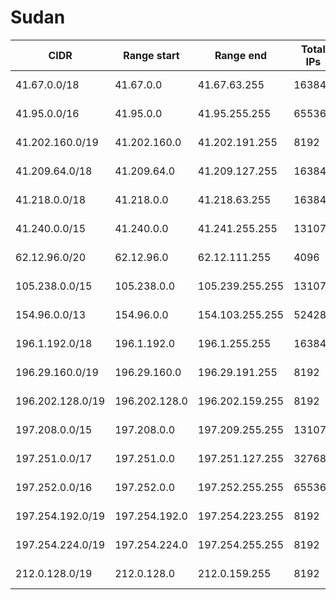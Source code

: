 # Sudan

CIDR               | Range start     | Range end       | Total IPs  | Assign date | Owner
------------------ | --------------- | --------------- | ---------- | ----------- | -----
41.67.0.0/18       | 41.67.0.0       | 41.67.63.255    | 16384      | 2010-04-07  | 
41.95.0.0/16       | 41.95.0.0       | 41.95.255.255   | 65536      | 2009-11-05  | 
41.202.160.0/19    | 41.202.160.0    | 41.202.191.255  | 8192       | 2010-02-16  | 
41.209.64.0/18     | 41.209.64.0     | 41.209.127.255  | 16384      | 2006-07-31  | 
41.218.0.0/18      | 41.218.0.0      | 41.218.63.255   | 16384      | 2009-05-28  | 
41.240.0.0/15      | 41.240.0.0      | 41.241.255.255  | 131072     | 2013-07-11  | 
62.12.96.0/20      | 62.12.96.0      | 62.12.111.255   | 4096       | 2015-05-11  | 
105.238.0.0/15     | 105.238.0.0     | 105.239.255.255 | 131072     | 2012-06-28  | 
154.96.0.0/13      | 154.96.0.0      | 154.103.255.255 | 524288     | 2014-01-15  | 
196.1.192.0/18     | 196.1.192.0     | 196.1.255.255   | 16384      | 2005-04-18  | 
196.29.160.0/19    | 196.29.160.0    | 196.29.191.255  | 8192       | 2010-02-16  | 
196.202.128.0/19   | 196.202.128.0   | 196.202.159.255 | 8192       | 2004-07-13  | 
197.208.0.0/15     | 197.208.0.0     | 197.209.255.255 | 131072     | 2012-12-21  | 
197.251.0.0/17     | 197.251.0.0     | 197.251.127.255 | 32768      | 2011-06-06  | 
197.252.0.0/16     | 197.252.0.0     | 197.252.255.255 | 65536      | 2011-06-12  | 
197.254.192.0/19   | 197.254.192.0   | 197.254.223.255 | 8192       | 2011-01-04  | 
197.254.224.0/19   | 197.254.224.0   | 197.254.255.255 | 8192       | 2011-01-04  | 
212.0.128.0/19     | 212.0.128.0     | 212.0.159.255   | 8192       | 1998-04-07  | 
